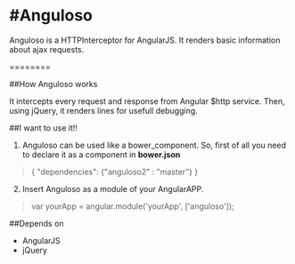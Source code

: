#Anguloso
========

Anguloso is a HTTPInterceptor for AngularJS. It renders basic information about ajax requests.



========

##How Anguloso works

It intercepts every request and response from Angular $http service. Then, using jQuery, it renders lines for usefull debugging.  

##I want to use it!!

1. Anguloso can be used like a bower_component. So, first of all you need to declare it as a component in **bower.json**
> { "dependencies": {"anguloso2" : "master"} }

2. Insert Anguloso as a module of your AngularAPP.
> var yourApp = angular.module('yourApp', ['anguloso']);

##Depends on

* AngularJS
* jQuery

